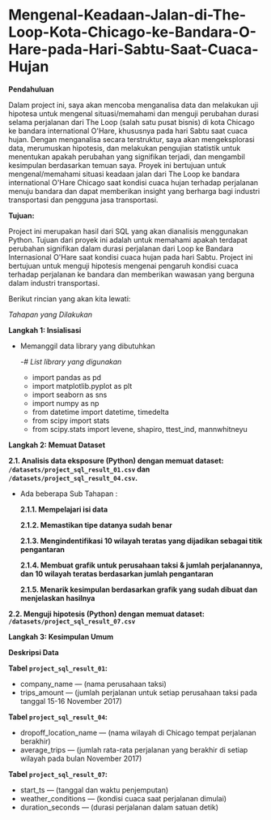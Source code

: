 # Mengenal-Keadaan-Jalan-di-The-Loop-Kota-Chicago-ke-Bandara-O-Hare-pada-Hari-Sabtu-Saat-Cuaca-Hujan
**Pendahuluan <a id='intro'></a>**

Dalam project ini, saya akan mencoba menganalisa data dan melakukan uji hipotesa untuk mengenal situasi/memahami dan menguji perubahan durasi selama perjalanan dari The Loop (salah satu pusat bisnis) di kota Chicago ke bandara international O'Hare, khususnya pada hari Sabtu saat cuaca hujan. Dengan menganalisa secara terstruktur, saya akan mengeksplorasi data, merumuskan hipotesis, dan melakukan pengujian statistik untuk menentukan apakah perubahan yang signifikan terjadi, dan mengambil kesimpulan berdasarkan temuan saya. Proyek ini bertujuan untuk mengenal/memahami situasi keadaan jalan dari The Loop ke bandara international O'Hare Chicago saat kondisi cuaca hujan terhadap perjalanan menuju bandara dan dapat memberikan insight yang berharga bagi industri transportasi dan pengguna jasa transportasi.

**Tujuan:**

Project ini merupakan hasil dari SQL yang akan dianalisis menggunakan Python. Tujuan dari proyek ini adalah untuk memahami apakah terdapat perubahan signifikan dalam durasi perjalanan dari Loop ke Bandara Internasional O'Hare saat kondisi cuaca hujan pada hari Sabtu. Project ini bertujuan untuk menguji hipotesis mengenai pengaruh kondisi cuaca terhadap perjalanan ke bandara dan memberikan wawasan yang berguna dalam industri transportasi. 


Berikut rincian yang akan kita lewati:

*Tahapan yang Dilakukan*

**Langkah 1: Insialisasi**

- Memanggil data library yang dibutuhkan

  -# *List library yang digunakan*
  
     * import pandas as pd
     * import matplotlib.pyplot as plt
     * import seaborn as sns
     * import numpy as np
     * from datetime import datetime, timedelta
     * from scipy import stats
     * from scipy.stats import levene, shapiro, ttest_ind, mannwhitneyu
     

**Langkah 2: Memuat Dataset**

**2.1. Analisis data eksposure (Python) dengan memuat dataset: `/datasets/project_sql_result_01.csv` dan `/datasets/project_sql_result_04.csv`.**

* Ada beberapa Sub Tahapan :

  **2.1.1. Mempelajari isi data**
  
  **2.1.2. Memastikan tipe datanya sudah benar**
  
  **2.1.3. Mengindentifikasi 10 wilayah teratas yang dijadikan sebagai titik pengantaran**
  
  **2.1.4. Membuat grafik untuk perusahaan taksi & jumlah perjalanannya, dan 10 wilayah teratas berdasarkan jumlah pengantaran**
  
  **2.1.5. Menarik kesimpulan berdasarkan grafik yang sudah dibuat dan menjelaskan hasilnya**
  
  
**2.2. Menguji hipotesis (Python) dengan memuat dataset: `/datasets/project_sql_result_07.csv`**

**Langkah 3: Kesimpulan Umum**

**Deskripsi Data**

**Tabel `project_sql_result_01`:**
- company_name — (nama perusahaan taksi)
- trips_amount — (jumlah perjalanan untuk setiap perusahaan taksi pada tanggal 15-16 November 2017)

**Tabel `project_sql_result_04`:**
- dropoff_location_name — (nama wilayah di Chicago tempat perjalanan berakhir)
- average_trips — (jumlah rata-rata perjalanan yang berakhir di setiap wilayah pada bulan November 2017)


**Tabel `project_sql_result_07`:**
- start_ts — (tanggal dan waktu penjemputan)
- weather_conditions — (kondisi cuaca saat perjalanan dimulai)
- duration_seconds — (durasi perjalanan dalam satuan detik)
